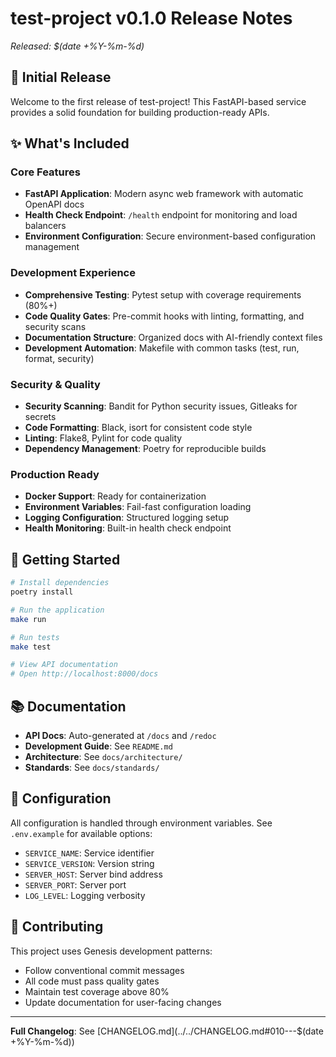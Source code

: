 # test-project v0.1.0 Release Notes

*Released: $(date +%Y-%m-%d)*

## 🎉 Initial Release

Welcome to the first release of test-project! This FastAPI-based service provides a solid foundation for building production-ready APIs.

## ✨ What's Included

### Core Features
- **FastAPI Application**: Modern async web framework with automatic OpenAPI docs
- **Health Check Endpoint**: `/health` endpoint for monitoring and load balancers
- **Environment Configuration**: Secure environment-based configuration management

### Development Experience
- **Comprehensive Testing**: Pytest setup with coverage requirements (80%+)
- **Code Quality Gates**: Pre-commit hooks with linting, formatting, and security scans
- **Documentation Structure**: Organized docs with AI-friendly context files
- **Development Automation**: Makefile with common tasks (test, run, format, security)

### Security & Quality
- **Security Scanning**: Bandit for Python security issues, Gitleaks for secrets
- **Code Formatting**: Black, isort for consistent code style
- **Linting**: Flake8, Pylint for code quality
- **Dependency Management**: Poetry for reproducible builds

### Production Ready
- **Docker Support**: Ready for containerization
- **Environment Variables**: Fail-fast configuration loading
- **Logging Configuration**: Structured logging setup
- **Health Monitoring**: Built-in health check endpoint

## 🚀 Getting Started

```bash
# Install dependencies
poetry install

# Run the application
make run

# Run tests
make test

# View API documentation
# Open http://localhost:8000/docs
```

## 📚 Documentation

- **API Docs**: Auto-generated at `/docs` and `/redoc`
- **Development Guide**: See `README.md`
- **Architecture**: See `docs/architecture/`
- **Standards**: See `docs/standards/`

## 🔧 Configuration

All configuration is handled through environment variables. See `.env.example` for available options:

- `SERVICE_NAME`: Service identifier
- `SERVICE_VERSION`: Version string
- `SERVER_HOST`: Server bind address
- `SERVER_PORT`: Server port
- `LOG_LEVEL`: Logging verbosity

## 🤝 Contributing

This project uses Genesis development patterns:
- Follow conventional commit messages
- All code must pass quality gates
- Maintain test coverage above 80%
- Update documentation for user-facing changes

---

**Full Changelog**: See [CHANGELOG.md](../../CHANGELOG.md#010---$(date +%Y-%m-%d))
